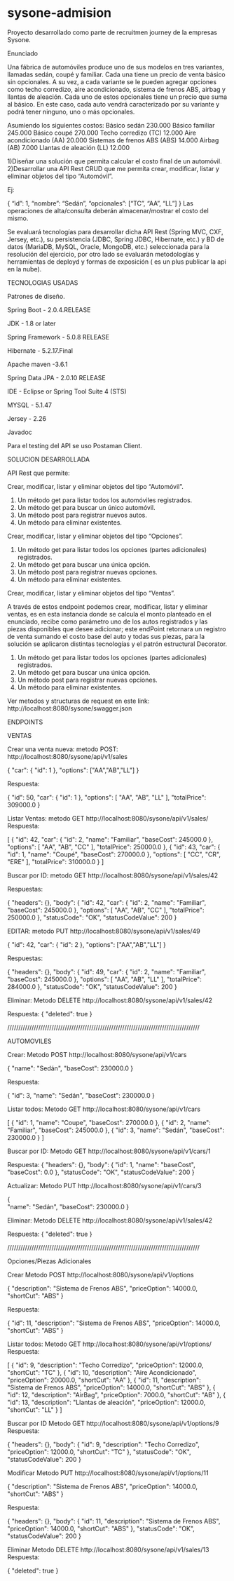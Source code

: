 # sysone-admision
Proyecto desarrollado como parte de recruitmen journey de la empresas Sysone.

Enunciado


Una fábrica de automóviles produce uno de sus modelos en tres variantes, llamadas sedán, coupé y familiar. Cada una tiene un precio de venta básico sin opcionales. A su vez, a cada variante se le pueden agregar opciones como techo corredizo, aire acondicionado, sistema de frenos ABS, airbag y llantas de aleación. Cada uno de estos opcionales tiene un precio que suma al básico. En este caso, cada auto vendrá caracterizado por su variante y podrá tener ninguno, uno o más opcionales.

Asumiendo los siguientes costos:
    Básico sedán          230.000
    Básico familiar        245.000
    Básico coupé          270.000
    Techo corredizo (TC)        12.000
    Aire acondicionado (AA)  20.000
    Sistemas de frenos ABS (ABS)    14.000
    Airbag (AB)   7.000
    Llantas de aleación (LL)   12.000

 
1)Diseñar una solución que permita calcular el costo final de un automóvil.
2)Desarrollar una API Rest CRUD que me permita crear, modificar, listar y eliminar objetos del tipo “Automóvil”.

Ej:

{
  “id”: 1,
  “nombre”: “Sedán”,
  “opcionales”: [“TC”, “AA”, “LL”]
}
Las operaciones de alta/consulta deberán almacenar/mostrar el costo del mismo.

 
Se evaluará tecnologías para desarrollar dicha API Rest (Spring MVC, CXF, Jersey, etc.), su persistencia (JDBC, Spring JDBC, Hibernate, etc.) y BD de datos (MariaDB, MySQL, Oracle, MongoDB, etc.) seleccionada para la resolución del ejercicio, por otro lado se evaluarán metodologías y herramientas de deployd y  formas de exposición  ( es un plus publicar la api en la nube).



TECNOLOGIAS USADAS

Patrones de diseño.

Spring Boot - 2.0.4.RELEASE

JDK - 1.8 or later

Spring Framework - 5.0.8 RELEASE

Hibernate - 5.2.17.Final

Apache maven -3.6.1

Spring Data JPA - 2.0.10 RELEASE

IDE - Eclipse or Spring Tool Suite 4 (STS)

MYSQL - 5.1.47

Jersey - 2.26

Javadoc 

Para el testing del API se uso Postaman Client.




SOLUCION DESARROLLADA

API Rest que permite:


Crear, modificar, listar y eliminar objetos del tipo “Automóvil”.

  1.	Un método get para listar todos los automóviles registrados.
  2.	Un método get para buscar un único automóvil.
  3.	Un método post para registrar nuevos autos.
  4.	Un método para eliminar existentes. 


Crear, modificar, listar y eliminar objetos del tipo “Opciones”.

  1.	Un método get para listar todos los opciones (partes adicionales) registrados.
  2.	Un método get para buscar una única opción.
  3.	Un método post para registrar nuevas opciones.
  4.	Un método para eliminar existentes.


Crear, modificar, listar y eliminar objetos del tipo “Ventas”.

A través de estos endpoint podemos crear, modificar, listar y eliminar ventas, es en esta instancia donde se calcula el monto planteado en el enunciado, recibe como parámetro uno de los autos registrados y las piezas disponibles que desee adicionar; este endPoint retornara un registro de venta sumando el costo base del auto y todas sus piezas, para la solución se aplicaron distintas tecnologías y el patrón estructural Decorator.

  1.	Un método get para listar todos los opciones (partes adicionales) registrados.
  2.	Un método get para buscar una única opción.
  3.	Un método post para registrar nuevas opciones.
  4.	Un método para eliminar existentes. 


Ver metodos y structuras de request en este link:
http://localhost:8080/sysone/swagger.json


ENDPOINTS

VENTAS

Crear una venta nueva:
metodo POST:
http://localhost:8080/sysone/api/v1/sales



{
    "car": {
            "id": 1
        },
    "options": ["AA","AB","LL"]
}


Respuesta:


{
    "id": 50,
    "car": {
        "id": 1
    },
    "options": [
        "AA",
        "AB",
        "LL"
    ],
    "totalPrice": 309000.0
}


Listar Ventas:
metodo GET
http://localhost:8080/sysone/api/v1/sales/
Respuesta:



[
    {
        "id": 42,
        "car": {
            "id": 2,
            "name": "Familiar",
            "baseCost": 245000.0
        },
        "options": [
            "AA",
            "AB",
            "CC"
        ],
        "totalPrice": 250000.0
    },
    {
        "id": 43,
        "car": {
            "id": 1,
            "name": "Coupé",
            "baseCost": 270000.0
        },
        "options": [
            "CC",
            "CR",
            "ERE"
        ],
        "totalPrice": 310000.0
    }
]


Buscar por ID:
metodo GET
http://localhost:8080/sysone/api/v1/sales/42


Respuestas:


{
    "headers": {},
    "body": {
        "id": 42,
        "car": {
            "id": 2,
            "name": "Familiar",
            "baseCost": 245000.0
        },
        "options": [
            "AA",
            "AB",
            "CC"
        ],
        "totalPrice": 250000.0
    },
    "statusCode": "OK",
    "statusCodeValue": 200
}


EDITAR:
metodo PUT
http://localhost:8080/sysone/api/v1/sales/49


{
    "id": 42,
    "car": {
            "id": 2
        },
    "options": ["AA","AB","LL"]
}


Respuestas:


{
    "headers": {},
    "body": {
        "id": 49,
        "car": {
            "id": 2,
            "name": "Familiar",
            "baseCost": 245000.0
        },
        "options": [
            "AA",
            "AB",
            "LL"
        ],
        "totalPrice": 284000.0
    },
    "statusCode": "OK",
    "statusCodeValue": 200
}


Eliminar:
Metodo DELETE
http://localhost:8080/sysone/api/v1/sales/42


Respuesta:
{
    "deleted": true
}

///////////////////////////////////////////////////////////////////////////////////////

AUTOMOVILES

Crear:
Metodo POST
http://localhost:8080/sysone/api/v1/cars


{
    "name": "Sedán",
    "baseCost": 230000.0
}


Respuesta:


{
    "id": 3,
    "name": "Sedán",
    "baseCost": 230000.0
}



Listar todos:
Metodo GET
http://localhost:8080/sysone/api/v1/cars


[
    {
        "id": 1,
        "name": "Coupe",
        "baseCost": 270000.0
    },
    {
        "id": 2,
        "name": "Familiar",
        "baseCost": 245000.0
    },
    {
        "id": 3,
        "name": "Sedán",
        "baseCost": 230000.0
    }
]


Buscar por ID:
Metodo GET
http://localhost:8080/sysone/api/v1/cars/1


Respuesta:
{
    "headers": {},
    "body": {
        "id": 1,
        "name": "baseCost",
        "baseCost": 0.0
    },
    "statusCode": "OK",
    "statusCodeValue": 200
}


Actualizar:
Metodo PUT
http://localhost:8080/sysone/api/v1/cars/3


{	
    "name": "Sedán",
    "baseCost": 230000.0
}


Eliminar:
Metodo DELETE
http://localhost:8080/sysone/api/v1/sales/42


Respuesta:
{
    "deleted": true
}

///////////////////////////////////////////////////////////////////////////////////////

Opciones/Piezas Adicionales

Crear
Metodo POST
http://localhost:8080/sysone/api/v1/options


{
	"description": "Sistema de Frenos ABS",
	"priceOption": 14000.0,
	"shortCut": "ABS"
}


Respuesta:


{
    "id": 11,
    "description": "Sistema de Frenos ABS",
    "priceOption": 14000.0,
    "shortCut": "ABS"
}


Listar todos:
Metodo GET
http://localhost:8080/sysone/api/v1/options/
Respuesta:


[
    {
        "id": 9,
        "description": "Techo Corredizo",
        "priceOption": 12000.0,
        "shortCut": "TC"
    },
    {
        "id": 10,
        "description": "Aire Acondicionado",
        "priceOption": 20000.0,
        "shortCut": "AA"
    },
    {
        "id": 11,
        "description": "Sistema de Frenos ABS",
        "priceOption": 14000.0,
        "shortCut": "ABS"
    },
    {
        "id": 12,
        "description": "AirBag",
        "priceOption": 7000.0,
        "shortCut": "AB"
    },
    {
        "id": 13,
        "description": "Llantas de aleación",
        "priceOption": 12000.0,
        "shortCut": "LL"
    }
]



Buscar por ID
Metodo GET
http://localhost:8080/sysone/api/v1/options/9
Respuesta:


{
    "headers": {},
    "body": {
        "id": 9,
        "description": "Techo Corredizo",
        "priceOption": 12000.0,
        "shortCut": "TC"
    },
    "statusCode": "OK",
    "statusCodeValue": 200
}




Modificar
Metodo PUT
http://localhost:8080/sysone/api/v1/options/11


{
	"description": "Sistema de Frenos ABS",
    "priceOption": 14000.0,
    "shortCut": "ABS"
}


Respuesta:


{
    "headers": {},
    "body": {
        "id": 11,
        "description": "Sistema de Frenos ABS",
        "priceOption": 14000.0,
        "shortCut": "ABS"
    },
    "statusCode": "OK",
    "statusCodeValue": 200
}


Eliminar
Metodo DELETE
http://localhost:8080/sysone/api/v1/sales/13
Respuesta:


{
    "deleted": true
}
